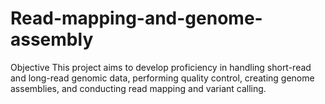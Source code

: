 # Read-mapping-and-genome-assembly
Objective This project aims to develop proficiency in handling short-read and long-read genomic data, performing quality control, creating genome assemblies, and conducting read mapping and variant calling.
